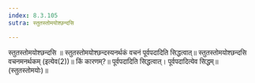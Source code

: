 ```yaml
---
index: 8.3.105
sutra: स्तुतस्तोमयोश्छन्दसि

---
```

स्तुतस्तोमयोश्छन्दसि ॥ स्तुतस्तोमयोश्छन्दस्यनर्थकं वचनं पूर्वपदादिति सिद्धत्वात्॥ स्तुतस्तोमयोश्छन्दसि वचनमनर्थकम् (इत्येव(2))॥ किं कारणम्?॥ पूर्वपदादिति सिद्धत्वात्। पूर्वपदादित्येव सिद्धम्॥ (स्तुतस्तोमयोः)॥